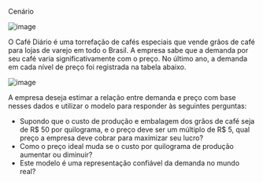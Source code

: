 Cenário

![image](https://github.com/user-attachments/assets/5606bd8c-f7b7-429e-a3a9-57ed10c970f7)


O Café Diário é uma torrefação de cafés especiais que vende grãos de café para lojas de varejo em todo o Brasil. A empresa sabe que a demanda por seu café varia significativamente com o preço. 
No último ano, a demanda em cada nível de preço foi registrada na tabela abaixo.

![image](https://github.com/user-attachments/assets/b112a0c4-31e9-43d9-bbc6-c2b53ea75168)

A empresa deseja estimar a relação entre demanda e preço com base nesses dados e utilizar o modelo para responder às seguintes perguntas:

 - Supondo que o custo de produção e embalagem dos grãos de café seja de R$ 50 por quilograma, e o preço deve ser um múltiplo de R$ 5, qual preço a empresa deve cobrar para maximizar seu lucro?
 - Como o preço ideal muda se o custo por quilograma de produção aumentar ou diminuir?
 - Este modelo é uma representação confiável da demanda no mundo real?
